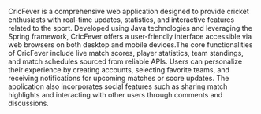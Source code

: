 CricFever is a comprehensive web application designed to provide cricket enthusiasts with real-time updates, 
statistics, and interactive features related to the sport. Developed using Java technologies and leveraging the 
Spring framework, CricFever offers a user-friendly interface accessible via web browsers on both desktop and 
mobile devices.The core functionalities of CricFever include live match scores, player statistics, team 
standings, and match schedules sourced from reliable APIs. Users can personalize their experience by creating 
accounts, selecting favorite teams, and receiving notifications for upcoming matches or score updates. The 
application also incorporates social features such as sharing match highlights and interacting with other users 
through comments and discussions. 
